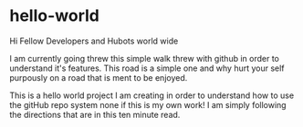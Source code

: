 # hello-world

Hi Fellow Developers and Hubots world wide

I am currently going threw this simple walk threw with github in order to understand it's features. This road is a simple one and why hurt your self purpously on a road that is ment to be enjoyed. 

This is a hello world project I am creating in order to understand how to use the gitHub repo system none if this is my own work! I am simply following the directions that are in this ten minute read.
